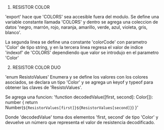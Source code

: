 1. RESISTOR COLOR

'export' hace que 'COLORS' sea accesible fuera del modulo.
Se define una variable constante llamada 'COLORS' y dentro se agrega una coleccion de datos 'negro, marrón, rojo, naranja, amarillo, verde, azul, violeta, gris, blanco'.

La segunda linea se define una constante 'colorCode' con parametro 'Color' de tipo string, y en la tercera linea regresa el valor de indice 'indexof' de 'COLORS' dependiendo que valor se introdujo en el parametro 'Color'

2. RESISTOR COLOR DUO

'enum ResistoValues' Enumera y se define los valores con los colores asociados, se declara un tipo 'Color' y se agrega un keyof y typeof para obtener las claves de 'ResistoValues'.

Se agrega una funcion: 'function decodedValue([first, second]: Color[]): number {
  return Number(`${ResistorValues[first]}${ResistorValues[second]}`)
}' 

Donde 'decodedValue' toma dos elementos 'first, second' de tipo 'Color'  y devuelve un número que representa el valor de resistencia decodificado.